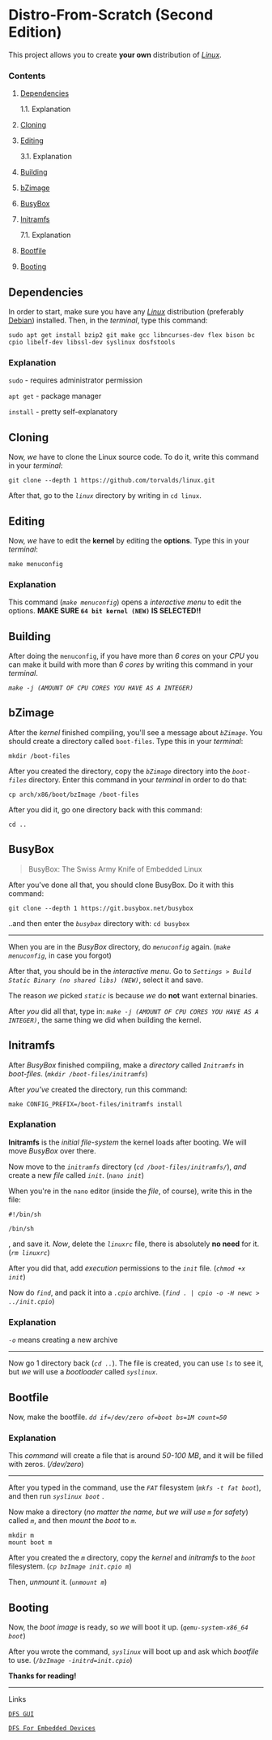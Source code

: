 # Distro-From-Scratch (Second Edition)
This project allows you to create **your own** distribution of *[Linux](https://www.linux.org/)*.

### Contents
1. [Dependencies](#dependencies)

    1.1. Explanation

2. [Cloning](#cloning)
3. [Editing](#editing)

    3.1. Explanation

4. [Building](#building)
5. [bZimage](#bzimage)
6. [BusyBox](#busybox)
7. [Initramfs](#initramfs)

    7.1. Explanation

8. [Bootfile](#bootfile)
9. [Booting](#booting)

## Dependencies
In order to start, make sure you have any *[Linux](https://www.linux.org/)* distribution (preferably [Debian](https://www.debian.org/)) installed. Then, in the *terminal*, type this command:
```
sudo apt get install bzip2 git make gcc libncurses-dev flex bison bc cpio libelf-dev libssl-dev syslinux dosfstools
```

### Explanation
`sudo` - requires administrator permission

`apt get` - package manager

`install` - pretty self-explanatory


## Cloning
Now, *we* have to clone the Linux source code. To do it, write this command in your *terminal*:
```
git clone --depth 1 https://github.com/torvalds/linux.git
```
After that, go to the *`linux`* directory by writing in `cd linux`.

## Editing
Now, *we* have to edit the **kernel** by editing the **options**. Type this in your *terminal*:
```
make menuconfig
```

### Explanation
This command (*`make menuconfig`*) opens a *interactive menu* to edit the options. **MAKE SURE `64 bit kernel (NEW)` IS SELECTED!!**

## Building

After doing the `menuconfig`, if you have more than *6 cores* on your *CPU* you can make it build with more than *6 cores* by writing this command in your *terminal*.

*`make -j (AMOUNT OF CPU CORES YOU HAVE AS A INTEGER)`*

## bZimage

After the *kernel* finished compiling, you'll see a message about *`bZimage`*. You should create a directory called `boot-files`. Type this in your *terminal*:

`mkdir /boot-files`

After you created the directory, copy the *`bZimage`* directory into the *`boot-files`* directory. Enter this command in your *terminal* in order to do that:

`cp arch/x86/boot/bzImage /boot-files`

After you did it, go one directory back with this command:

`cd ..`

## BusyBox
> BusyBox: The Swiss Army Knife of Embedded Linux

After you've done all that, you should clone BusyBox. Do it with this command:

`git clone --depth 1 https://git.busybox.net/busybox`

..and then enter the *`busybox`* directory with: `cd busybox`

----

When you are in the *BusyBox* directory, do *`menuconfig`* again. (*`make menuconfig`*, in case you forgot)

After that, you should be in the *interactive menu*. Go to *`Settings > Build Static Binary (no shared libs) (NEW)`*, select it and save.

The reason *we* picked *`static`* is because *we* do **not** want external binaries.

After *you* did all that, type in: *`make -j (AMOUNT OF CPU CORES YOU HAVE AS A INTEGER)`*, the same thing we did when building the kernel.

## Initramfs

After *BusyBox* finished compiling, make a *directory* called *`Initramfs`* in *boot-files*. (*`mkdir /boot-files/initramfs`*)

After *you've* created the directory, run this command:

`make CONFIG_PREFIX=/boot-files/initramfs install`

### Explanation

**Initramfs** is the *initial file-system* the kernel loads after booting. We will move *BusyBox* over there.

Now move to the *`initramfs`* directory (*`cd /boot-files/initramfs/`*), *and* create a new *file* called *`init`*. (*`nano init`*)

When you're in the `nano` editor (inside the *file*, of course), write this in the file:
```
#!/bin/sh

/bin/sh
```
, and save it. *Now*, delete the *`linuxrc`* file, there is absolutely **no need** for it. (*`rm linuxrc`*)

After you did that, add *execution* permissions to the *`init`* file. (*`chmod +x init`*)

Now do *`find`*, and pack it into a *`.cpio`* archive. (*`find . | cpio -o -H newc > ../init.cpio`*)

### Explanation

*`-o`* means creating a new archive

----

Now go 1 directory back (*`cd ..`*). The file is created, you can use *`ls`* to see it, but *we* will use a *bootloader* called *`syslinux`*.

## Bootfile

Now, make the bootfile. *`dd if=/dev/zero of=boot bs=1M count=50`*

### Explanation

This *command* will create a file that is around *50-100 MB*, and it will be filled with zeros. (*/dev/zero*)

----

After you typed in the command, use the *`FAT`* filesystem (*`mkfs -t fat boot`*), and then run *`syslinux boot`* .

Now make a directory (*no matter the name, but we will use `m` for safety*) called *`m`*, and then *mount* the *boot* to *`m`*.
```
mkdir m
mount boot m
```

After you created the *`m`* directory, copy the *kernel* and *initramfs* to the *`boot`* filesystem. (*`cp bzImage init.cpio m`*)

Then, *unmount* it. (*`unmount m`*)

## Booting

Now, the *boot image* is ready, so *we* will boot it up. (*`qemu-system-x86_64 boot`*)

After you wrote the command, *`syslinux`* will boot up and ask which *bootfile* to use. (*`/bzImage -initrd=init.cpio`*)

**Thanks for reading!**

----

Links

[`DFS GUI`](https://github.com/GuestSneezeOSDev/DFS/tree/main/GUI)

[`DFS For Embedded Devices`](https://github.com/GuestSneezeOSDev/DFS/tree/main/embedded)
